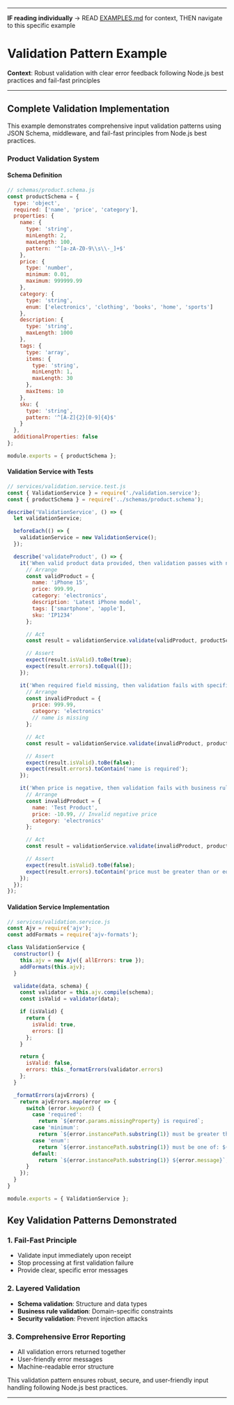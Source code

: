 
---

**IF reading individually** → READ [EXAMPLES.md](../EXAMPLES.md#implementation-examples) for context, THEN navigate to this specific example


# Validation Pattern Example

**Context**: Robust validation with clear error feedback following Node.js best practices and fail-fast principles

---

## Complete Validation Implementation

This example demonstrates comprehensive input validation patterns using JSON Schema, middleware, and fail-fast principles from Node.js best practices.

### Product Validation System

#### Schema Definition

```javascript
// schemas/product.schema.js
const productSchema = {
  type: 'object',
  required: ['name', 'price', 'category'],
  properties: {
    name: {
      type: 'string',
      minLength: 2,
      maxLength: 100,
      pattern: '^[a-zA-Z0-9\\s\\-_]+$'
    },
    price: {
      type: 'number',
      minimum: 0.01,
      maximum: 999999.99
    },
    category: {
      type: 'string',
      enum: ['electronics', 'clothing', 'books', 'home', 'sports']
    },
    description: {
      type: 'string',
      maxLength: 1000
    },
    tags: {
      type: 'array',
      items: {
        type: 'string',
        minLength: 1,
        maxLength: 30
      },
      maxItems: 10
    },
    sku: {
      type: 'string',
      pattern: '^[A-Z]{2}[0-9]{4}$'
    }
  },
  additionalProperties: false
};

module.exports = { productSchema };
```

#### Validation Service with Tests

```javascript
// services/validation.service.test.js
const { ValidationService } = require('./validation.service');
const { productSchema } = require('../schemas/product.schema');

describe('ValidationService', () => {
  let validationService;

  beforeEach(() => {
    validationService = new ValidationService();
  });

  describe('validateProduct', () => {
    it('When valid product data provided, then validation passes with no errors', () => {
      // Arrange
      const validProduct = {
        name: 'iPhone 15',
        price: 999.99,
        category: 'electronics',
        description: 'Latest iPhone model',
        tags: ['smartphone', 'apple'],
        sku: 'IP1234'
      };

      // Act
      const result = validationService.validate(validProduct, productSchema);

      // Assert
      expect(result.isValid).toBe(true);
      expect(result.errors).toEqual([]);
    });

    it('When required field missing, then validation fails with specific error message', () => {
      // Arrange
      const invalidProduct = {
        price: 999.99,
        category: 'electronics'
        // name is missing
      };

      // Act
      const result = validationService.validate(invalidProduct, productSchema);

      // Assert
      expect(result.isValid).toBe(false);
      expect(result.errors).toContain('name is required');
    });

    it('When price is negative, then validation fails with business rule error', () => {
      // Arrange
      const invalidProduct = {
        name: 'Test Product',
        price: -10.99, // Invalid negative price
        category: 'electronics'
      };

      // Act
      const result = validationService.validate(invalidProduct, productSchema);

      // Assert
      expect(result.isValid).toBe(false);
      expect(result.errors).toContain('price must be greater than or equal to 0.01');
    });
  });
});
```

#### Validation Service Implementation

```javascript
// services/validation.service.js
const Ajv = require('ajv');
const addFormats = require('ajv-formats');

class ValidationService {
  constructor() {
    this.ajv = new Ajv({ allErrors: true });
    addFormats(this.ajv);
  }

  validate(data, schema) {
    const validator = this.ajv.compile(schema);
    const isValid = validator(data);

    if (isValid) {
      return {
        isValid: true,
        errors: []
      };
    }

    return {
      isValid: false,
      errors: this._formatErrors(validator.errors)
    };
  }

  _formatErrors(ajvErrors) {
    return ajvErrors.map(error => {
      switch (error.keyword) {
        case 'required':
          return `${error.params.missingProperty} is required`;
        case 'minimum':
          return `${error.instancePath.substring(1)} must be greater than or equal to ${error.params.limit}`;
        case 'enum':
          return `${error.instancePath.substring(1)} must be one of: ${error.params.allowedValues.join(', ')}`;
        default:
          return `${error.instancePath.substring(1)} ${error.message}`;
      }
    });
  }
}

module.exports = { ValidationService };
```

## Key Validation Patterns Demonstrated

### 1. **Fail-Fast Principle**
- Validate input immediately upon receipt
- Stop processing at first validation failure
- Provide clear, specific error messages

### 2. **Layered Validation**
- **Schema validation**: Structure and data types
- **Business rule validation**: Domain-specific constraints
- **Security validation**: Prevent injection attacks

### 3. **Comprehensive Error Reporting**
- All validation errors returned together
- User-friendly error messages
- Machine-readable error structure

This validation pattern ensures robust, secure, and user-friendly input handling following Node.js best practices.

---


